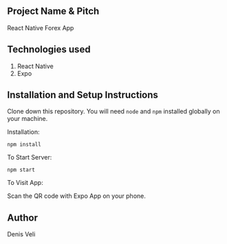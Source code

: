 ## Project Name & Pitch

React Native Forex App

## Technologies used

1. React Native
2. Expo

## Installation and Setup Instructions

Clone down this repository. You will need `node` and `npm` installed globally on your machine.

Installation:

`npm install`

To Start Server:

`npm start`

To Visit App:

Scan the QR code with Expo App on your phone.

## Author

Denis Veli
